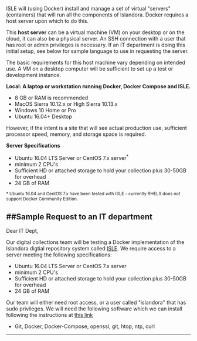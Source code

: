 ISLE will (using Docker) install and manage a set of virtual "servers" (containers) that will run all the components of Islandora. Docker requires a host server upon which to do this.

This **host server** can be a virtual machine (VM) on your desktop or on the cloud, it can also be a physical server. An SSH connection with a user that has root or admin privileges is necessary. If an IT department is doing this initial setup, see below for sample language to use in requesting the server.

The basic requirements for this host machine vary depending on intended use. A VM on a desktop computer will be sufficient to set up a test or development instance.

**Local: A laptop or workstation running Docker, Docker Compose and ISLE.**

  * 8 GB or RAM is recommended
  * MacOS Sierra 10.12.x or High Sierra 10.13.x
  * Windows 10 Home or Pro
  * Ubuntu 16.04+ Desktop


However, if the intent is a site that will see actual production use, sufficient processor speed, memory, and storage space is required.

**Server Specifications**

 * Ubuntu 16.04 LTS Server or CentOS 7.x server<sup>* </sub>
 * minimum 2 CPU's
 * Sufficient HD or attached storage to hold your collection plus 30-50GB for overhead
 * 24 GB of RAM

<sup>* </sub>Ubuntu 16.04 and CentOS 7.x have been tested with ISLE - currently RHELS does not support Docker Community Edition.

##Sample Request to an IT department
----------------------------------------------------
Dear IT Dept,

Our digital collections team will be testing a Docker implementation of the Islandora digtial repository system called [ISLE](https://islandora-collaboration-group.github.io/ISLE/). We require access to a server meeting the following specifications:

 * Ubuntu 16.04 LTS Server or CentOS 7.x server
 * minimum 2 CPU's
 * Sufficient HD or attached storage to hold your collection plus 30-50GB for overhead
 * 24 GB of RAM

 Our team will either need root access, or a user called "islandora" that has sudo privileges. We will need the following software which we can install following the instructions at [this link](0101_Installation_Migration/01_1_testsite_guide.md)

  * Git, Docker, Docker-Compose, openssl, git, htop, ntp, curl

  ----------------------------------------------------
